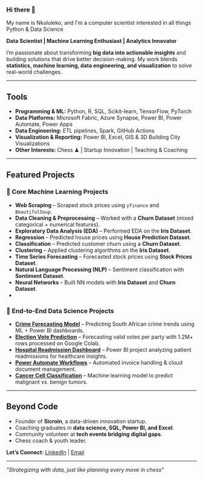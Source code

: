 ### Hi there 👋

My name is Nkululeko, and I'm a computer scientist interested in all things Python & Data Science    

**Data Scientist | Machine Learning Enthusiast | Analytics Innovator**  

I’m passionate about transforming **big data into actionable insights** and building solutions that drive better decision-making. My work blends **statistics, machine learning, data engineering, and visualization** to solve real-world challenges.  

---

## Tools  
- **Programming & ML:** Python, R, SQL, Scikit-learn, TensorFlow, PyTorch  
- **Data Platforms:** Microsoft Fabric, Azure Synapse, Power BI, Power Automate, Power Apps  
- **Data Engineering:** ETL pipelines, Spark, GitHub Actions  
- **Visualization & Reporting:** Power BI, Excel, GIS & 3D Building City Visualizations  
- **Other Interests:** Chess ♟ | Startup Innovation | Teaching & Coaching

---

## Featured Projects  

### 🔹 Core Machine Learning Projects  
- **Web Scraping** – Scraped stock prices using `yfinance` and `BeautifulSoup`.  
- **Data Cleaning & Preprocessing** – Worked with a **Churn Dataset** (mixed categorical + numerical features).  
- **Exploratory Data Analysis (EDA)** – Performed EDA on the **Iris Dataset**.  
- **Regression** – Predicted house prices using **House Prediction Dataset**.  
- **Classification** – Predicted customer churn using a **Churn Dataset**.  
- **Clustering** – Applied clustering algorithms on the **Iris Dataset**.  
- **Time Series Forecasting** – Forecasted stock prices using **Stock Prices Dataset**.  
- **Natural Language Processing (NLP)** – Sentiment classification with **Sentiment Dataset**.  
- **Neural Networks** – Built NN models with **Iris Dataset** and **Churn Dataset**.
- 
### 🔹 End-to-End Data Science Projects
- **[Crime Forecasting Model](#)** – Predicting South African crime trends using ML + Power BI dashboards.  
- **[Election Vote Prediction](#)** – Forecasting valid votes per party with 1.2M+ rows processed on Google Colab.  
- **[Hospital Readmission Dashboard](#)** – Power BI project analyzing patient readmissions for healthcare insights.  
- **[Power Automate Workflows](#)** – Automated invoice handling & cloud document management.  
- **[Cancer Cell Classification](#)** – Machine learning model to predict malignant vs. benign tumors.  

---

## Beyond Code  
- Founder of **Sicroin**, a data-driven innovation startup.  
- Coaching graduates in **data science, SQL, Power BI, and Excel**.  
- Community volunteer at **tech events bridging digital gaps**.  
- Chess coach & youth leader.  

**Let’s Connect:** [LinkedIn]([https://www.linkedin.com/in/YOUR-LINKEDIN/](http://www.linkedin.com/in/nkululeko-dumakude-310676279)) | [Email](mailto:nkdumakude@gmail.com)  

---
*"Strategizing with data, just like planning every move in chess"*  

